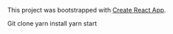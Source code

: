 This project was bootstrapped with [Create React App](https://github.com/facebookincubator/create-react-app).

Git clone
yarn install
yarn start